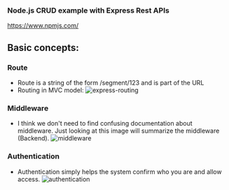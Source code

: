 ### Node.js CRUD example with Express Rest APIs

https://www.npmjs.com/


## Basic concepts:
### Route
- Route is a string of the form /segment/123 and is part of the URL
- Routing in MVC model:
![express-routing](https://dotnettrickscloud.blob.core.windows.net/img/nodejs/express-routing.png)
### Middleware
- I think we don't need to find confusing documentation about middleware. Just looking at this image will summarize the middleware (Backend).
![middleware](https://topdev.vn/blog/wp-content/uploads/2019/05/middleware-la-gi.png)
### Authentication 
- Authentication simply helps the system confirm who you are and allow access. 
![authentication](https://res.cloudinary.com/practicaldev/image/fetch/s--VYXihGsl--/c_limit%2Cf_auto%2Cfl_progressive%2Cq_auto%2Cw_880/https://thepracticaldev.s3.amazonaws.com/i/ras8no1uj4ih1ogzy89h.png)
